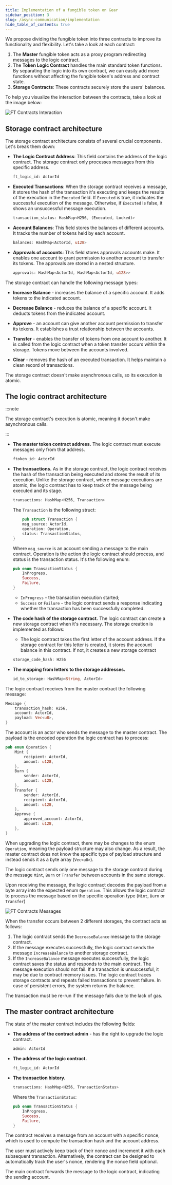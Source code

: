 ```yaml
---
title: Implementation of a fungible token on Gear
sidebar_position: 3
slug: /async-communication/implementation
hide_table_of_contents: true
---
```


We propose dividing the fungible token into three contracts to improve its functionality and flexibility. Let's take a look at each contract:

1. The **Master** fungible token acts as a proxy program redirecting messages to the logic contract.
2. The **Token Logic Contract** handles the main standard token functions. By separating the logic into its own contract, we can easily add more functions without affecting the fungible token's address and contract state.
3. **Storage Contracts**: These contracts securely store the users' balances.

To help you visualize the interaction between the contracts, take a look at the image below:

![FT Contracts Interaction](/img/14/ft-contracts-interaction.jpg)

## Storage contract architecture

The storage contract architecture consists of several crucial components. Let's break them down:

- **The Logic Contract Address**: This field contains the address of the logic contract. The storage contract only processes messages from this specific address.

    ```rust
    ft_logic_id: ActorId
    ```

- **Executed Transactions**: When the storage contract receives a message, it stores the hash of the transaction it's executing and keeps the results of the execution in the `Executed` field. If `Executed` is true, it indicates the successful execution of the message. Otherwise, if `Executed` is false, it shows an unsuccessful message execution.

    ```rust
    transaction_status: HashMap<H256, (Executed, Locked)>
    ```

- **Account Balances**: This field stores the balances of different accounts. It tracks the number of tokens held by each account.

    ```rust
    balances: HashMap<ActorId, u128>
    ```

- **Approvals of accounts**: This field stores approvals accounts make. It enables one account to grant permission to another account to transfer its tokens. The approvals are stored in a nested structure.

    ```rust
    approvals: HashMap<ActorId, HashMap<ActorId, u128>>
    ```

The storage contract can handle the following message types:

- **Increase Balance** - increases the balance of a specific account. It adds tokens to the indicated account.

- **Decrease Balance** - reduces the balance of a specific account. It deducts tokens from the indicated account.

- **Approve** - an account can give another account permission to transfer its tokens. It establishes a trust relationship between the accounts.

- **Transfer** - enables the transfer of tokens from one account to another. It is called from the logic contract when a token transfer occurs within the storage. Tokens move between the accounts involved.

- **Clear** - removes the hash of an executed transaction. It helps maintain a clean record of transactions.

The storage contract doesn't make asynchronous calls, so its execution is atomic.

## The logic contract architecture

:::note

The storage contract's execution is atomic, meaning it doesn't make asynchronous calls.

:::

- **The master token contract address.** The logic contract must execute messages only from that address.

    ```rust
    ftoken_id: ActorId
    ```

- **The transactions.** As in the storage contract, the logic contract receives the hash of the transaction being executed and stores the result of its execution. Unlike the storage contract, where message executions are atomic, the logic contract has to keep track of the message being executed and its stage.

    ```rust
    transactions: HashMap<H256, Transaction>
    ```

    The `Transaction` is the following struct:

    ```rust
        pub struct Transaction {
        msg_source: ActorId,
        operation: Operation,
        status: TransactionStatus,
    }
    ```

    Where `msg_source` is an account sending a message to the main contract. Operation is the action the logic contract should process, and status is the transaction status. It's the following enum:

    ```rust
    pub enum TransactionStatus {
        InProgress,
        Success,
        Failure,
    }
    ```

    - `InProgress` - the transaction execution started;
    - `Success` or `Failure` - the logic contract sends a response indicating whether the transaction has been successfully completed.

- **The code hash of the storage contract.** The logic contract can create a new storage contract when it's necessary. The storage creation is implemented as follows:

    - The logic contract takes the first letter of the account address. If the storage contract for this letter is created, it stores the account balance in this contract. If not, it creates a new storage contract

    ```rust
    storage_code_hash: H256
    ```

- **The mapping from letters to the storage addresses.**

    ```rust
    id_to_storage: HashMap<String, ActorId>
    ```

The logic contract receives from the master contract the following message:

```rust
Message {
    transaction_hash: H256,
    account: ActorId,
    payload: Vec<u8>,
}
```

The account is an actor who sends the message to the master contract. The payload is the encoded operation the logic contract has to process:

```rust
pub enum Operation {
    Mint {
        recipient: ActorId,
        amount: u128,
    },
    Burn {
        sender: ActorId,
        amount: u128,
    },
    Transfer {
        sender: ActorId,
        recipient: ActorId,
        amount: u128,
    },
    Approve {
        approved_account: ActorId,
        amount: u128,
    },
}
```

When upgrading the logic contract, there may be changes to the enum `Operation`, meaning the payload structure may also change. As a result, the master contract does not know the specific type of payload structure and instead sends it as a byte array (`Vec<u8>`).

The logic contract sends only one message to the storage contract during the message `Mint`, `Burn` or `Transfer` between accounts in the same storage.

Upon receiving the message, the logic contract decodes the payload from a byte array into the expected enum `Operation`. This allows the logic contract to process the message based on the specific operation type (`Mint`, `Burn` or `Transfer`)

![FT Contracts Messages](/img/14/ft-contracts-messages.png)

When the transfer occurs between 2 different storages, the contract acts as follows:

1. The logic contract sends the `DecreaseBalance` message to the storage contract.
2. If the message executes successfully, the logic contract sends the message `IncreaseBalance` to another storage contract.
3. If the `IncreaseBalance` message executes successfully, the logic contract saves the status and responds to the main contract. The message execution should not fail. If a transaction is unsuccessful, it may be due to contract memory issues. The logic contract traces storage contracts and repeats failed transactions to prevent failure. In case of persistent errors, the system returns the balance.

The transaction must be re-run if the message fails due to the lack of gas.

## The master contract architecture

The state of the master contract includes the following fields:

- **The address of the contract admin** - has the right to upgrade the logic contract.

    ```rust
    admin: ActorId
    ```

- **The address of the logic contract.**

    ```rust
    ft_logic_id: ActorId
    ```

- **The transaction history.**

    ```rust
    transactions: HashMap<H256, TransactionStatus>
    ```

    Where the `TransactionStatus`:

    ```rust
    pub enum TransactionStatus {
        InProgress,
        Success,
        Failure,
    }
    ```

The contract receives a message from an account with a specific nonce, which is used to compute the transaction hash and the account address.

The user must actively keep track of their nonce and increment it with each subsequent transaction. Alternatively, the contract can be designed to automatically track the user's nonce, rendering the nonce field optional.

The main contract forwards the message to the logic contract, indicating the sending account.
